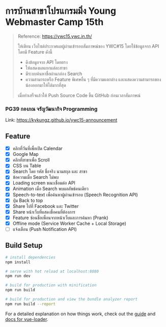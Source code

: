 # การบ้านสาขาโปรแกรมมิ่ง Young Webmaster Camp 15th
> Reference: https://ywc15.ywc.in.th/
>
> ให้เขียน เว็บไซต์ประกาศผลผู้ผ่านเข้ารอบสัมภาษณ์ของ YWC#15 โดยใช้ข้อมูลจาก API โดยมี Feature ดังนี้
> * ดึงข้อมูลจาก API โดยตรง
> * ให้แสดงผลแยกแต่ละสาขา
> * มีระบบค้นหาชื่อผ่านกล่อง Search
> * ความสามารถหรือ Feature พิเศษอื่น ๆ ที่มีความแตกต่าง และแสดงความสามารถของน้องออกมาให้ได้มากที่สุด
>
> เมื่อทำเสร็จแล้วให้ Push Source Code ขึ้น GitHub ก่อนเวลาสัมภาษณ์

### PG39	กองภณ	จรัญวัฒนากิจ	Programming
Link: https://kykungz.github.io/ywc15-announcement
## Feature
- [x] คลิกที่วันที่เพื่อเปิด Calendar
- [x] Google Map
- [x] คลิกที่สาขาเพื่อ Scroll
- [x] CSS บน Table
- [x] Search โดย รหัส ชื่อจริง นามสกุล และ สาขา
- [x] ข้อความเมื่อ Search ไม่พบ
- [x] Loading screen ขณะเชื่อมต่อ API
- [x] Animation เมื่อ Search พบผลลัพธ์คนเดียว
- [x] Speech-to-text เพื่อค้นหาผู้ผ่านเข้ารอบ (Speech Recognition API)
- [x] ปุ่ม Back to top
- [x] Share ไปที่ Facebook และ Twitter
- [x] Share หน้าเว็บที่แสดงชื่อคนที่ต้องการ
- [x] Feature ซ่อนชื่อเพื่อนจากหน้าเว็บและการค้นหา (Prank)
- [x] Offline mode (Service Worker Cache + Local Storage)
- [ ] แจ้งเตือน (Push Notification API)

## Build Setup
``` bash
# install dependencies
npm install

# serve with hot reload at localhost:8080
npm run dev

# build for production with minification
npm run build

# build for production and view the bundle analyzer report
npm run build --report
```

For a detailed explanation on how things work, check out the [guide](http://vuejs-templates.github.io/webpack/) and [docs for vue-loader](http://vuejs.github.io/vue-loader).
